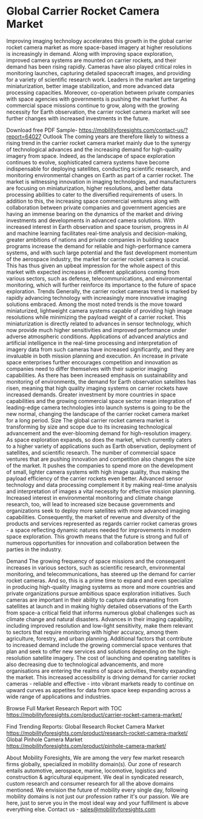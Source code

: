 # Global Carrier Rocket Camera Market  

Improving imaging technology accelerates this growth in the global carrier rocket camera market as more space-based imagery at higher resolutions is increasingly in demand. Along with improving space exploration, improved camera systems are mounted on carrier rockets, and their demand has been rising rapidly. Cameras have also played critical roles in monitoring launches, capturing detailed spacecraft images, and providing for a variety of scientific research work. Leaders in the market are targeting miniaturization, better image stabilization, and more advanced data processing capacities. Moreover, co-operation between private companies with space agencies with governments is pushing the market further. As commercial space missions continue to grow, along with the growing necessity for Earth observation, the carrier rocket camera market will see further changes with increased investments in the future.

Download free PDF Sample- https://mobilityforesights.com/contact-us/?report=64027
Outlook
The coming years are therefore likely to witness a rising trend in the carrier rocket camera market mainly due to the synergy of technological advances and the increasing demand for high-quality imagery from space. Indeed, as the landscape of space exploration continues to evolve, sophisticated camera systems have become indispensable for deploying satellites, conducting scientific research, and monitoring environmental changes on Earth as part of a carrier rocket. The market is witnessing innovation in imaging technologies, and manufacturers are focusing on miniaturization, higher resolutions, and better data processing abilities to cater to the diversified requirements of users. In addition to this, the increasing space commercial ventures along with collaboration between private companies and government agencies are having an immense bearing on the dynamics of the market and driving investments and developments in advanced camera solutions. With increased interest in Earth observation and space tourism, progress in AI and machine learning facilitates real-time analysis and decision-making, greater ambitions of nations and private companies in building space programs increase the demand for reliable and high-performance camera systems, and with such large potential and the fast development momentum of the aerospace industry, the market for carrier rocket camera is crucial. This has thus given an upbeat impression for the whole aspect of this market with expected increases in different applications coming from various sectors, such as defense, telecommunications, and environmental monitoring, which will further reinforce its importance to the future of space exploration.
Trends
Generally, the carrier rocket cameras trend is marked by rapidly advancing technology with increasingly more innovative imaging solutions embraced. Among the most noted trends is the move toward miniaturized, lightweight camera systems capable of providing high image resolutions while minimizing the payload weight of a carrier rocket. This miniaturization is directly related to advances in sensor technology, which now provide much higher sensitivities and improved performance under adverse atmospheric conditions. Applications of advanced analytics and artificial intelligence in the real-time processing and interpretation of imagery data from such cameras have increased significantly, and they are invaluable in both mission planning and execution. An increase in private space enterprises further encourages competition and innovation as companies need to differ themselves with their superior imaging capabilities. As there has been increased emphasis on sustainability and monitoring of environments, the demand for Earth observation satellites has risen, meaning that high quality imaging systems on carrier rockets have increased demands. Greater investment by more countries in space capabilities and the growing commercial space sector mean integration of leading-edge camera technologies into launch systems is going to be the new normal, changing the landscape of the carrier rocket camera market for a long period.
Size
The global carrier rocket camera market is transforming by size and scope due to its increasing technological advancement and the ever-blooming demand for high-resolution imagery. As space exploration expands, so does the market, which currently caters to a higher variety of applications such as Earth observation, deployment of satellites, and scientific research. The number of commercial space ventures that are pushing innovation and competition also changes the size of the market. It pushes the companies to spend more on the development of small, lighter camera systems with high image quality, thus making the payload efficiency of the carrier rockets even better. Advanced sensor technology and data processing complement it by making real-time analysis and interpretation of images a vital necessity for effective mission planning. Increased interest in environmental monitoring and climate change research, too, will lead to increased size because governments and organizations seek to deploy more satellites with more advanced imaging capabilities. Consequently, the market of revenue and diversity of the products and services represented as regards carrier rocket cameras grows - a space reflecting dynamic natures needed for improvements in modern space exploration. This growth means that the future is strong and full of numerous opportunities for innovation and collaboration between the parties in the industry.

Demand 
The growing frequency of space missions and the consequent increases in various sectors, such as scientific research, environmental monitoring, and telecommunications, has steered up the demand for carrier rocket cameras. And so, this is a prime time to expand and even specialize in producing high-quality imaging systems as more and more countries and private organizations pursue ambitious space exploration initiatives. Such cameras are important in their ability to capture data emanating from satellites at launch and in making highly detailed observations of the Earth from space-a critical field that informs numerous global challenges such as climate change and natural disasters. Advances in their imaging capability, including improved resolution and low-light sensitivity, make them relevant to sectors that require monitoring with higher accuracy, among them agriculture, forestry, and urban planning. Additional factors that contribute to increased demand include the growing commercial space ventures that plan and seek to offer new services and solutions depending on the high-resolution satellite imagery. The cost of launching and operating satellites is also decreasing due to technological advancements, and more organisations are entering the realms of space activities, thereby expanding the market. This increased accessibility is driving demand for carrier rocket cameras - reliable and effective - into vibrant markets ready to continue on upward curves as appetites for data from space keep expanding across a wide range of applications and industries.


Browse Full Market Research Report with TOC 
https://mobilityforesights.com/product/carrier-rocket-camera-market/

Find Trending Reports:
Global Research Rocket Camera Market 
https://mobilityforesights.com/product/research-rocket-camera-market/
Global Pinhole Camera Market
https://mobilityforesights.com/product/pinhole-camera-market/


About Mobility Foresights,
We are among the very few market research firms globally, specialized in mobility domain(s). Our zone of research entails automotive, aerospace, marine, locomotive, logistics and construction & agricultural equipment. We deal in syndicated research, custom research and consumer research for all the above domains mentioned.
We envision the future of mobility every single day, following mobility domains is not just our profession rather it's our passion. We are here, just to serve you in the most ideal way and your fulfillment is above everything else. Contact us -  sales@mobilityforesights.com 


